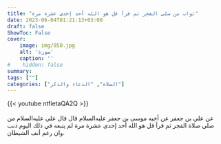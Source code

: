 ```yaml
---
title: "ثواب من صلى الفجر ثم قرأ قل هو الله أحد إحدى عشرة مرة"
date: 2023-06-04T01:21:13+03:00
draft: false
ShowToc: False
cover:
    image: img/050.jpg
    alt: 'صورة'
    caption: ''
#    hidden: false
summary: 
tags: [""]
categories: ["الصلاة", "الدعاء والذكر"]
---
```

{{< youtube ntfietaQA2Q >}}  
 <br>
عن علي بن جعفر عن أخيه موسى بن جعفر عليه‌السلام قال قال علي عليه‌السلام من
صلى صلاة الفجر ثم قرأ قل هو الله أحد إحدى عشرة مرة لم يتبعه في
ذلك اليوم ذنب وان رغم أنف الشيطان.

